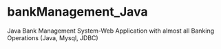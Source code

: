 # bankManagement_Java
Java Bank Management System-Web Application with almost all Banking Operations  (Java, Mysql, JDBC)
